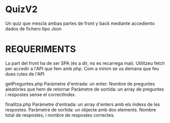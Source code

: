 # QuizV2
Un quiz que mescla ambas partes de front y back mediante accediento dados de fichero tipo Json

# REQUERIMENTS

La part del front ha de ser SPA (és a dir, no es recarrega mai). Utilitzeu fetch per accedir a l'API que fem amb php.
Com a mínim se us demana que feu dues rutes de l'API

getPreguntes.php
Paràmetre d'entrada: un enter. Nombre de preguntes aleatòries que hem de retornar
Paràmetre de sortida: un array de preguntes i respostes sense el correctIndex.

finalitza.php
Paràmetre d'entrada: un array d'enters amb els índexs de les respostes.
Paràmetre de sortida: un objecte amb dos elements. Nombre total de respostes, i nombre de respostes correctes.
